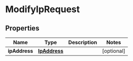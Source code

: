 
# ModifyIpRequest

## Properties
Name | Type | Description | Notes
------------ | ------------- | ------------- | -------------
**ipAddress** | [**IpAddress**](IpAddress.md) |  |  [optional]



